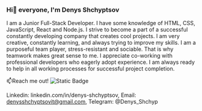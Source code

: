 ### Hi👋 everyone, I'm Denys Shchyptsov

I am a Junior Full-Stack Developer. I have some knowledge of HTML, CSS, JavaScript, React and Node.js. I strive to become a part of a successful constantly developing company that creates cool projects. I am very creative, constantly learning, and always trying to improve my skills. 
I am a purposeful team player, stress-resistant and sociable. That is why teamwork makes great sense to me. I appreciate co-working with professional developers who eagerly adopt experience. I am always ready to help in all working processes for successful project completion.

📫Reach me out!
![Static Badge](https://img.shields.io/badge/linkedin-%230A66C2?style=social&logo=linkedin&link=https%3A%2F%2Flinkedin.com%2Fin%2Fdenys-shchyptsov)



Linkedin: linkedin.com/in/denys-shchyptsov, Email: denysshchyptsovit@gmail.com, Telegram: @Denys_Shchyp

